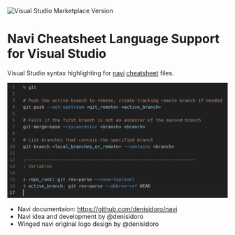![Visual Studio Marketplace Version](https://img.shields.io/visual-studio-marketplace/v/yanivmo.navi-cheatsheet-language?style=flat&label=Visual%20Studio%20Marketplace&link=https%3A%2F%2Fmarketplace.visualstudio.com%2Fitems%3FitemName%3Dyanivmo.navi-cheatsheet-language)

# Navi Cheatsheet Language Support for Visual Studio

Visual Studio syntax highlighting for [navi](https://github.com/denisidoro/navi)
[cheatsheet](https://github.com/denisidoro/navi/blob/master/docs/cheatsheet_syntax.md) files.

![Syntax highlighting](images/syntax-highlighting-example.png)

- Navi documentaion: https://github.com/denisidoro/navi
- Navi idea and development by @denisidoro
- Winged navi original logo design by @denisidoro